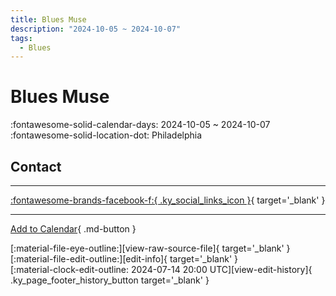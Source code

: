 ```yaml
---
title: Blues Muse
description: "2024-10-05 ~ 2024-10-07"
tags:
  - Blues
---
```


# Blues Muse 

:fontawesome-solid-calendar-days: 2024-10-05 ~ 2024-10-07  
:fontawesome-solid-location-dot: Philadelphia  

## Contact


---

 [:fontawesome-brands-facebook-f:{ .ky_social_links_icon }](https://www.facebook.com/events/216668367963318){ target='_blank' }

---

[Add to Calendar](https://swing.news/ics/en/2024/en_US/blues-muse-2024.ics){ .md-button }

<div class="ky_page_footer" markdown>
<div class="ky_page_footer_trailing" markdown="span">
[:material-file-eye-outline:][view-raw-source-file]{ target='_blank' }
[:material-file-edit-outline:][edit-info]{ target='_blank' }
</div>
<div class="ky_page_footer_leading" markdown="span">
[:material-clock-edit-outline: 2024-07-14 20:00 UTC][view-edit-history]{ .ky_page_footer_history_button target='_blank' }
</div>
</div>

[view-raw-source-file]: https://github.com/swingdance/events/blob/main/2024/en_US/blues-muse-2024.json "View Raw Source File"
[edit-info]: https://github.com/swingdance/events/issues/new?assignees=&labels=update+event&projects=&template=03-update_entity.yml&title=%5B2024%2Fen_US%5D%20Blues%20Muse&region=en_US&year=2024&id=blues-muse-2024&name=Blues%20Muse&org_id= "Edit Info"

[view-edit-history]: https://github.com/swingdance/events/commits/main/2024/en_US/blues-muse-2024.json "View Edit History"
